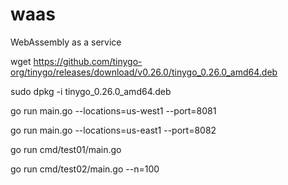# waas
WebAssembly as a service

wget https://github.com/tinygo-org/tinygo/releases/download/v0.26.0/tinygo_0.26.0_amd64.deb

sudo dpkg -i tinygo_0.26.0_amd64.deb

go run main.go --locations=us-west1 --port=8081

go run main.go --locations=us-east1 --port=8082

go run cmd/test01/main.go

go run cmd/test02/main.go --n=100